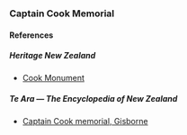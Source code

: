 ### Captain Cook Memorial

#### References

##### Heritage New Zealand

* [Cook Monument](https://www.heritage.org.nz/the-list/details/3473)

##### Te Ara — The Encyclopedia of New Zealand

* [Captain Cook memorial, Gisborne](https://teara.govt.nz/en/photograph/2319/captain-cook-memorial-gisborne)
